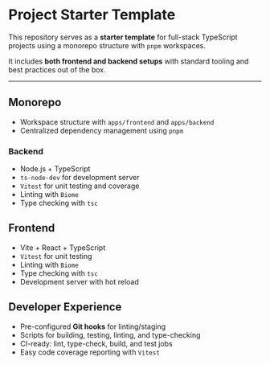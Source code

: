 # Project Starter Template

This repository serves as a **starter template** for full-stack TypeScript projects using a monorepo structure with `pnpm` workspaces.

It includes **both frontend and backend setups** with standard tooling and best practices out of the box.

---

## Monorepo

- Workspace structure with `apps/frontend` and `apps/backend`
- Centralized dependency management using `pnpm`

### Backend

- Node.js + TypeScript
- `ts-node-dev` for development server
- `Vitest` for unit testing and coverage
- Linting with `Biome`
- Type checking with `tsc`

## Frontend

- Vite + React + TypeScript
- `Vitest` for unit testing
- Linting with `Biome`
- Type checking with `tsc`
- Development server with hot reload

## Developer Experience

- Pre-configured **Git hooks** for linting/staging
- Scripts for building, testing, linting, and type-checking
- CI-ready: lint, type-check, build, and test jobs
- Easy code coverage reporting with `Vitest`

